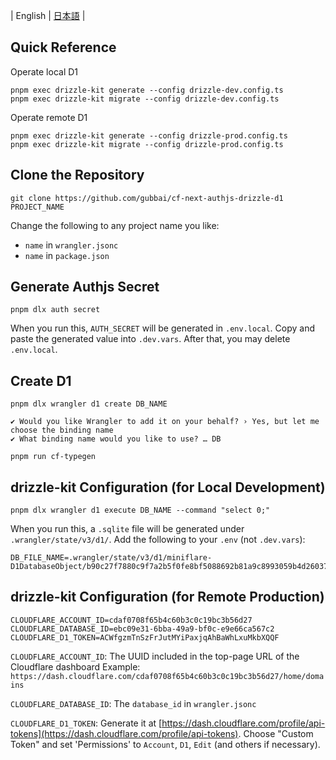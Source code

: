 | English | [日本語](./ja.README.md) |

## Quick Reference

Operate local D1

```
pnpm exec drizzle-kit generate --config drizzle-dev.config.ts
pnpm exec drizzle-kit migrate --config drizzle-dev.config.ts
```

Operate remote D1

```
pnpm exec drizzle-kit generate --config drizzle-prod.config.ts
pnpm exec drizzle-kit migrate --config drizzle-prod.config.ts
```

## Clone the Repository

```
git clone https://github.com/gubbai/cf-next-authjs-drizzle-d1 PROJECT_NAME
```

Change the following to any project name you like:

* `name` in `wrangler.jsonc`
* `name` in `package.json`

## Generate Authjs Secret

```
pnpm dlx auth secret
```

When you run this, `AUTH_SECRET` will be generated in `.env.local`.
Copy and paste the generated value into `.dev.vars`.
After that, you may delete `.env.local`.

## Create D1

```
pnpm dlx wrangler d1 create DB_NAME
```

```
✔ Would you like Wrangler to add it on your behalf? › Yes, but let me choose the binding name
✔ What binding name would you like to use? … DB
```

```
pnpm run cf-typegen
```

## drizzle-kit Configuration (for Local Development)

```
pnpm dlx wrangler d1 execute DB_NAME --command "select 0;"
```

When you run this, a `.sqlite` file will be generated under `.wrangler/state/v3/d1/`.
Add the following to your `.env` (not `.dev.vars`):

```.env
DB_FILE_NAME=.wrangler/state/v3/d1/miniflare-D1DatabaseObject/b90c27f7880c9f7a2b5f0fe8bf5088692b81a9c8993059b4d26037967f789b26.sqlite
```

## drizzle-kit Configuration (for Remote Production)

```:.env
CLOUDFLARE_ACCOUNT_ID=cdaf0708f65b4c60b3c0c19bc3b56d27
CLOUDFLARE_DATABASE_ID=ebc09e31-6bba-49a9-bf0c-e9e66ca567c2
CLOUDFLARE_D1_TOKEN=ACWfgzmTnSzFrJutMYiPaxjqAhBaWhLxuMkbXQQF
```

`CLOUDFLARE_ACCOUNT_ID`: The UUID included in the top-page URL of the Cloudflare dashboard
Example: `https://dash.cloudflare.com/cdaf0708f65b4c60b3c0c19bc3b56d27/home/domains`

`CLOUDFLARE_DATABASE_ID`: The `database_id` in `wrangler.jsonc`

`CLOUDFLARE_D1_TOKEN`: Generate it at [https://dash.cloudflare.com/profile/api-tokens](https://dash.cloudflare.com/profile/api-tokens).
Choose "Custom Token" and set 'Permissions' to `Account`, `D1`, `Edit` (and others if necessary).
